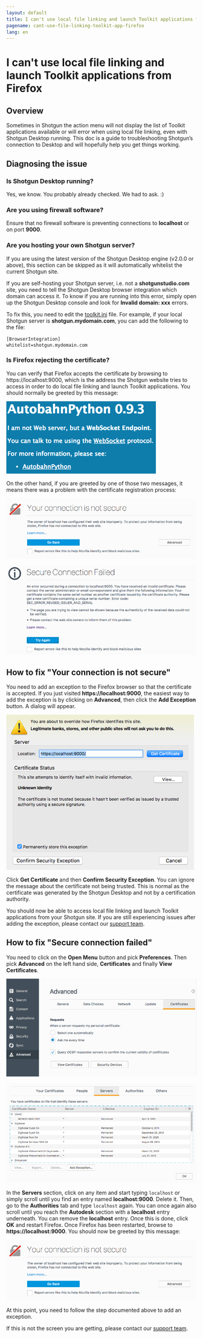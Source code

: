 ```yaml
---
layout: default
title: I can't use local file linking and launch Toolkit applications from Firefox
pagename: cant-use-file-linking-toolkit-app-firefox 
lang: en
---
```


# I can't use local file linking and launch Toolkit applications from Firefox

## Overview

Sometimes in Shotgun the action menu will not display the list of Toolkit applications available or will error when using local file linking, even with Shotgun Desktop running.  This doc is a guide to troubleshooting Shotgun’s connection to Desktop and will hopefully help you get things working.

## Diagnosing the issue

### Is Shotgun Desktop running?

Yes, we know. You probably already checked. We had to ask. :)

### Are you using firewall software?

Ensure that no firewall software is preventing connections to **localhost** or on port **9000**.

### Are you hosting your own Shotgun server?

If you are using the latest version of the Shotgun Desktop engine (v2.0.0 or above), this section can be skipped as it will automatically whitelist the current Shotgun site.

If you are self-hosting your Shotgun server, i.e. not a **shotgunstudio.com** site, you need to tell the Shotgun Desktop browser integration which domain can access it. To know if you are running into this error, simply open up the Shotgun Desktop console and look for **Invalid domain: xxx** errors.

To fix this, you need to edit the [toolkit.ini](https://support.shotgunsoftware.com/hc/en-us/articles/219040668-Shotgun-Desktop-Download-and-Setup#Advanced%20Installation%20Topics) file. For example, if your local Shotgun server is **shotgun.mydomain.com**, you can add the following to the file:

    [BrowserIntegration]
    whitelist=shotgun.mydomain.com

### Is Firefox rejecting the certificate?

You can verify that Firefox accepts the certificate by browsing to https://localhost:9000, which is the address the Shotgun website tries to access in order to do local file linking and launch Toolkit applications. You should normally be greeted by this message:

![Autobahn Python message](../../../images/quick-answers/troubleshooting/autobahn-python.png)

On the other hand, if you are greeted by one of those two messages, it means there was a problem with the certificate registration process:

![Connection is not secure message](../../../images/quick-answers/troubleshooting/connection-is-not-secure.png)

![Secure connection failed message](../../../images/quick-answers/troubleshooting/connection-failed.png)

## How to fix "Your connection is not secure"

You need to add an exception to the Firefox browser so that the certificate is accepted. If you just visited **https://localhost:9000**, the easiest way to add the exception is by clicking on **Advanced**, then click the **Add Exception** button. A dialog will appear.

![Add exception to Firefox](../../../images/quick-answers/troubleshooting/add-exception-firefox.png)

Click **Get Certificate** and then **Confirm Security Exception**. You can ignore the message about the certificate not being trusted. This is normal as the certificate was generated by the Shotgun Desktop and not by a certification authority.

You should now be able to access local file linking and launch Toolkit applications from your Shotgun site. If you are still experiencing issues after adding the exception, please contact our [support team](support@shotgunsoftware.com).

## How to fix "Secure connection failed"

You need to click on the **Open Menu** button and pick **Preferences**. Then pick **Advanced** on the left hand side, **Certificates** and finally **View Certificates**.

![Firefox advanced settings](../../../images/quick-answers/troubleshooting/firefox-advanced-settings.png)

![Firefox view certificates](../../../images/quick-answers/troubleshooting/firefox-view-certificates.png)

In the **Servers** section, click on any item and start typing `localhost` or simply scroll until you find an entry named **localhost:9000**. Delete it. Then, go to the **Authorities** tab and type `localhost` again. You can once again also scroll until you reach the **Autodesk** section with a **localhost** entry underneath. You can remove the **localhost** entry. Once this is done, click **OK** and restart Firefox. Once Firefox has been restarted, browse to **https://localhost:9000**. You should now be greeted by this message:

![Connection is not secure message](../../../images/quick-answers/troubleshooting/connection-is-not-secure.png)

At this point, you need to follow the step documented above to add an exception.

If this is not the screen you are getting, please contact our [support team](support@shotgunsoftware.com).